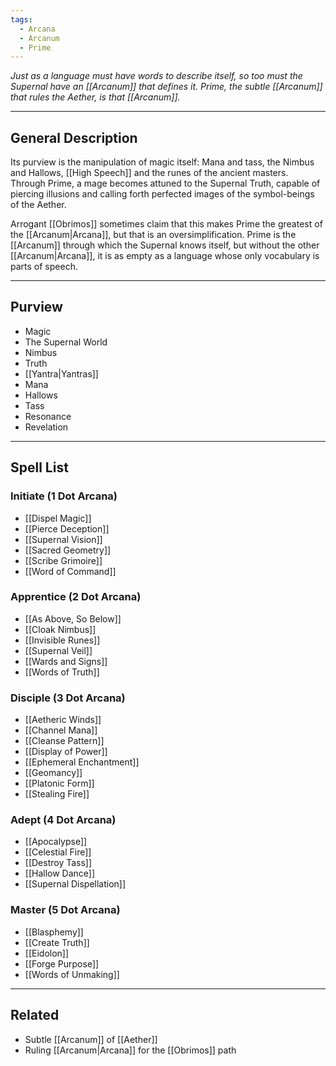 ```yaml
---
tags:
  - Arcana
  - Arcanum
  - Prime
---
```


_Just as a language must have words to describe itself, so too must the Supernal have an [[Arcanum]] that defines it. Prime, the subtle [[Arcanum]] that rules the Aether, is that [[Arcanum]]._

---

## General Description

Its purview is the manipulation of magic itself: Mana and tass, the Nimbus and Hallows, [[High Speech]] and the runes of the ancient masters. Through Prime, a mage becomes attuned to the Supernal Truth, capable of piercing illusions and calling forth perfected images of the symbol-beings of the Aether.

Arrogant [[Obrimos]] sometimes claim that this makes Prime the greatest of the [[Arcanum|Arcana]], but that is an oversimplification. Prime is the [[Arcanum]] through which the Supernal knows itself, but without the other [[Arcanum|Arcana]], it is as empty as a language whose only vocabulary is parts of speech.

---

## Purview

- Magic
- The Supernal World
- Nimbus
- Truth
- [[Yantra|Yantras]]
- Mana
- Hallows
- Tass
- Resonance
- Revelation

---

## Spell List

### Initiate (1 Dot Arcana)

- [[Dispel Magic]]
- [[Pierce Deception]]
- [[Supernal Vision]]
- [[Sacred Geometry]]
- [[Scribe Grimoire]]
- [[Word of Command]]

### Apprentice (2 Dot Arcana)

- [[As Above, So Below]]
- [[Cloak Nimbus]]
- [[Invisible Runes]]
- [[Supernal Veil]]
- [[Wards and Signs]]
- [[Words of Truth]]

### Disciple (3 Dot Arcana)

- [[Aetheric Winds]]
- [[Channel Mana]]
- [[Cleanse Pattern]]
- [[Display of Power]]
- [[Ephemeral Enchantment]]
- [[Geomancy]]
- [[Platonic Form]]
- [[Stealing Fire]]

### Adept (4 Dot Arcana)

- [[Apocalypse]]
- [[Celestial Fire]]
- [[Destroy Tass]]
- [[Hallow Dance]]
- [[Supernal Dispellation]]

### Master (5 Dot Arcana)

- [[Blasphemy]]
- [[Create Truth]]
- [[Eidolon]]
- [[Forge Purpose]]
- [[Words of Unmaking]]

---

## Related

- Subtle [[Arcanum]] of [[Aether]]
- Ruling [[Arcanum|Arcana]] for the [[Obrimos]] path